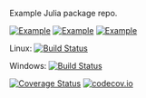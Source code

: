 Example Julia package repo.

[![Example](http://pkg.julialang.org/badges/Example_0.4.svg)](http://pkg.julialang.org/?pkg=Example)
[![Example](http://pkg.julialang.org/badges/Example_0.5.svg)](http://pkg.julialang.org/?pkg=Example)
[![Example](http://pkg.julialang.org/badges/Example_0.6.svg)](http://pkg.julialang.org/?pkg=Example)

Linux: [![Build Status](https://travis-ci.org/JuliaLang/Example.jl.svg?branch=master)](https://travis-ci.org/JuliaLang/Example.jl)

Windows: [![Build Status](https://ci.appveyor.com/api/projects/status/github/JuliaLang/Example.jl?branch=master&svg=true)](https://ci.appveyor.com/project/tkelman/example-jl/branch/master)

[![Coverage Status](https://coveralls.io/repos/JuliaLang/Example.jl/badge.svg?branch=master)](https://coveralls.io/r/JuliaLang/Example.jl?branch=master)
[![codecov.io](http://codecov.io/github/JuliaLang/Example.jl/coverage.svg?branch=master)](http://codecov.io/github/JuliaLang/Example.jl?branch=master)
